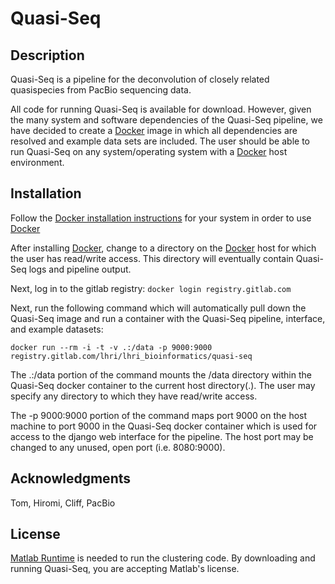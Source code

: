 # Quasi-Seq

## Description

Quasi-Seq is a pipeline for the deconvolution of closely related quasispecies from PacBio sequencing data.

All code for running Quasi-Seq is available for download.  However, given the many system and software dependencies of the Quasi-Seq pipeline, we have decided to create a [Docker] image in which all dependencies are resolved and example data sets are included.  The user should be able to run Quasi-Seq on any system/operating system with a [Docker] host environment.

## Installation

Follow the [Docker installation instructions] for your system in order to use [Docker]

After installing [Docker], change to a directory on the [Docker] host for which the user has read/write access.  This directory will eventually contain Quasi-Seq logs and pipeline output.  

Next, log in to the gitlab registry: `docker login registry.gitlab.com`

Next, run the following command which will automatically pull down the Quasi-Seq image and run a container with the Quasi-Seq pipeline, interface, and example datasets:

`docker run --rm -i -t -v .:/data -p 9000:9000 registry.gitlab.com/lhri/lhri_bioinformatics/quasi-seq`

The  .:/data portion of the command mounts the /data directory within the Quasi-Seq docker container to the current host directory(.).  The user may specify any directory to which they have read/write access.

The -p 9000:9000 portion of the command maps port 9000 on the host machine to port 9000 in the Quasi-Seq docker container which is used for access to the django web interface for the pipeline.  The host port may be changed to any unused, open port (i.e. 8080:9000).


## Acknowledgments

Tom, Hiromi, Cliff, PacBio



## License
[Matlab Runtime] is needed to run the clustering code.  By downloading and running Quasi-Seq, you are accepting Matlab's license.

[DAVID]: https://david.ncifcrf.gov/
[LHRI_GIT]: https://gitlab.com/LHRI/
[Matlab Runtime]: https://www.mathworks.com/products/compiler/matlab-runtime.html
[Docker]: https://www.docker.com/
[Docker installation instructions]: https://docs.docker.com/engine/installation/
